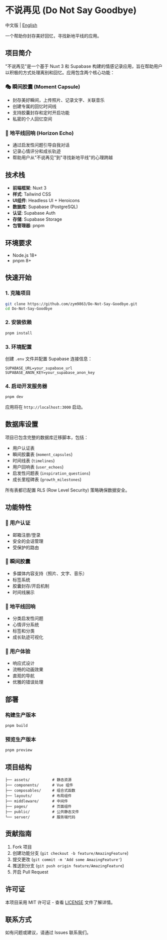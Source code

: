 # 不说再见 (Do Not Say Goodbye)

中文版 | [English](README_EN.md)

一个帮助你封存美好回忆，寻找新地平线的应用。

## 项目简介

"不说再见"是一个基于 Nuxt 3 和 Supabase 构建的情感记录应用，旨在帮助用户以积极的方式处理离别和回忆。应用包含两个核心功能：

### 🎭 瞬间胶囊 (Moment Capsule)
- 封存美好瞬间，上传照片、记录文字、关联音乐
- 创建专属的回忆时间线
- 支持胶囊封存和定时开启功能
- 私密的个人回忆空间

### 🌅 地平线回响 (Horizon Echo)
- 通过启发性问题引导自我对话
- 记录心情评分和成长轨迹
- 帮助用户从"不说再见"到"寻找新地平线"的心理跨越

## 技术栈

- **前端框架**: Nuxt 3
- **样式**: Tailwind CSS
- **UI组件**: Headless UI + Heroicons
- **数据库**: Supabase (PostgreSQL)
- **认证**: Supabase Auth
- **存储**: Supabase Storage
- **包管理器**: pnpm

## 环境要求

- Node.js 18+
- pnpm 8+

## 快速开始

### 1. 克隆项目

```bash
git clone https://github.com/zym9863/Do-Not-Say-Goodbye.git
cd Do-Not-Say-Goodbye
```

### 2. 安装依赖

```bash
pnpm install
```

### 3. 环境配置

创建 `.env` 文件并配置 Supabase 连接信息：

```env
SUPABASE_URL=your_supabase_url
SUPABASE_ANON_KEY=your_supabase_anon_key
```

### 4. 启动开发服务器

```bash
pnpm dev
```

应用将在 `http://localhost:3000` 启动。

## 数据库设置

项目已包含完整的数据库迁移脚本，包括：

- 用户认证表
- 瞬间胶囊表 (`moment_capsules`)
- 时间线表 (`timelines`)
- 用户回响表 (`user_echoes`)
- 启发性问题表 (`inspiration_questions`)
- 成长里程碑表 (`growth_milestones`)

所有表都已配置 RLS (Row Level Security) 策略确保数据安全。

## 功能特性

### 🔐 用户认证
- 邮箱注册/登录
- 安全的会话管理
- 受保护的路由

### 📸 瞬间胶囊
- 多媒体内容支持（照片、文字、音乐）
- 标签系统
- 胶囊封存/开启机制
- 时间线展示

### 💭 地平线回响
- 分类启发性问题
- 心情评分系统
- 标签和分类
- 成长轨迹可视化

### 🎨 用户体验
- 响应式设计
- 流畅的动画效果
- 直观的导航
- 优雅的错误处理

## 部署

### 构建生产版本

```bash
pnpm build
```

### 预览生产版本

```bash
pnpm preview
```

## 项目结构

```
├── assets/          # 静态资源
├── components/      # Vue 组件
├── composables/     # 组合式函数
├── layouts/         # 布局组件
├── middleware/      # 中间件
├── pages/           # 页面组件
├── public/          # 公共静态文件
└── server/          # 服务端代码
```

## 贡献指南

1. Fork 项目
2. 创建功能分支 (`git checkout -b feature/AmazingFeature`)
3. 提交更改 (`git commit -m 'Add some AmazingFeature'`)
4. 推送到分支 (`git push origin feature/AmazingFeature`)
5. 开启 Pull Request

## 许可证

本项目采用 MIT 许可证 - 查看 [LICENSE](LICENSE) 文件了解详情。

## 联系方式

如有问题或建议，请通过 Issues 联系我们。
